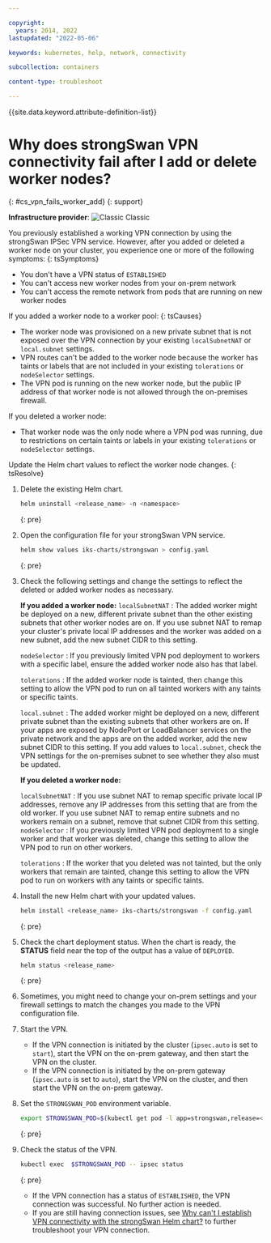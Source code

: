 ```yaml
---

copyright: 
  years: 2014, 2022
lastupdated: "2022-05-06"

keywords: kubernetes, help, network, connectivity

subcollection: containers

content-type: troubleshoot

---
```


{{site.data.keyword.attribute-definition-list}}



# Why does strongSwan VPN connectivity fail after I add or delete worker nodes?
{: #cs_vpn_fails_worker_add}
{: support}

**Infrastructure provider**: ![Classic](../icons/classic.svg "Classic") Classic


You previously established a working VPN connection by using the strongSwan IPSec VPN service. However, after you added or deleted a worker node on your cluster, you experience one or more of the following symptoms:
{: tsSymptoms}

* You don't have a VPN status of `ESTABLISHED`
* You can't access new worker nodes from your on-prem network
* You can't access the remote network from pods that are running on new worker nodes


If you added a worker node to a worker pool:
{: tsCauses}

* The worker node was provisioned on a new private subnet that is not exposed over the VPN connection by your existing `localSubnetNAT` or `local.subnet` settings.
* VPN routes can't be added to the worker node because the worker has taints or labels that are not included in your existing `tolerations` or `nodeSelector` settings.
* The VPN pod is running on the new worker node, but the public IP address of that worker node is not allowed through the on-premises firewall.

If you deleted a worker node:

* That worker node was the only node where a VPN pod was running, due to restrictions on certain taints or labels in your existing `tolerations` or `nodeSelector` settings.


Update the Helm chart values to reflect the worker node changes.
{: tsResolve}

1. Delete the existing Helm chart.

    ```sh
    helm uninstall <release_name> -n <namespace>
    ```
    {: pre}

2. Open the configuration file for your strongSwan VPN service.

    ```sh
    helm show values iks-charts/strongswan > config.yaml
    ```
    {: pre}

3. Check the following settings and change the settings to reflect the deleted or added worker nodes as necessary.

    **If you added a worker node:**
    `localSubnetNAT`
    :   The added worker might be deployed on a new, different private subnet than the other existing subnets that other worker nodes are on. If you use subnet NAT to remap your cluster's private local IP addresses and the worker was added on a new subnet, add the new subnet CIDR to this setting.
    
    `nodeSelector`
    :   If you previously limited VPN pod deployment to workers with a specific label, ensure the added worker node also has that label.
    
    `tolerations`
    :   If the added worker node is tainted, then change this setting to allow the VPN pod to run on all tainted workers with any taints or specific taints.
    
    `local.subnet`
    :   The added worker might be deployed on a new, different private subnet than the existing subnets that other workers are on. If your apps are exposed by NodePort or LoadBalancer services on the private network and the apps are on the added worker, add the new subnet CIDR to this setting. If you add values to `local.subnet`, check the VPN settings for the on-premises subnet to see whether they also must be updated.

    **If you deleted a worker node:**

    `localSubnetNAT`
    :   If you use subnet NAT to remap specific private local IP addresses, remove any IP addresses from this setting that are from the old worker. If you use subnet NAT to remap entire subnets and no workers remain on a subnet, remove that subnet CIDR from this setting.
    `nodeSelector`
    :   If you previously limited VPN pod deployment to a single worker and that worker was deleted, change this setting to allow the VPN pod to run on other workers.
    
    `tolerations`
    :   If the worker that you deleted was not tainted, but the only workers that remain are tainted, change this setting to allow the VPN pod to run on workers with any taints or specific taints.


4. Install the new Helm chart with your updated values.
    ```sh
    helm install <release_name> iks-charts/strongswan -f config.yaml
    ```
    {: pre}

5. Check the chart deployment status. When the chart is ready, the **STATUS** field near the top of the output has a value of `DEPLOYED`.
    ```sh
    helm status <release_name>
    ```
    {: pre}

6. Sometimes, you might need to change your on-prem settings and your firewall settings to match the changes you made to the VPN configuration file.

7. Start the VPN.
    * If the VPN connection is initiated by the cluster (`ipsec.auto` is set to `start`), start the VPN on the on-prem gateway, and then start the VPN on the cluster.
    * If the VPN connection is initiated by the on-prem gateway (`ipsec.auto` is set to `auto`), start the VPN on the cluster, and then start the VPN on the on-prem gateway.

8. Set the `STRONGSWAN_POD` environment variable.
    ```sh
    export STRONGSWAN_POD=$(kubectl get pod -l app=strongswan,release=<release_name> -o jsonpath='{ .items[0].metadata.name }')
    ```
    {: pre}

9. Check the status of the VPN.
    ```sh
    kubectl exec  $STRONGSWAN_POD -- ipsec status
    ```
    {: pre}

    * If the VPN connection has a status of `ESTABLISHED`, the VPN connection was successful. No further action is needed.
    * If you are still having connection issues, see [Why can't I establish VPN connectivity with the strongSwan Helm chart?](/docs/containers?topic=containers-cs_vpn_fails) to further troubleshoot your VPN connection.




